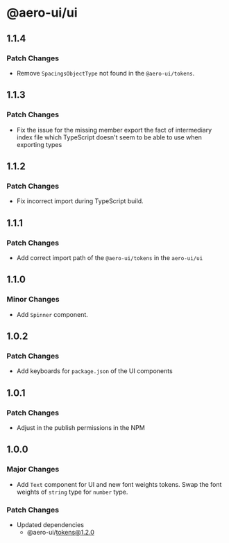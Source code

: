# @aero-ui/ui

## 1.1.4

### Patch Changes

- Remove `SpacingsObjectType` not found in the `@aero-ui/tokens`.

## 1.1.3

### Patch Changes

- Fix the issue for the missing member export the fact of intermediary index file which TypeScript doesn't seem to be able to use when exporting types

## 1.1.2

### Patch Changes

- Fix incorrect import during TypeScript build.

## 1.1.1

### Patch Changes

- Add correct import path of the `@aero-ui/tokens` in the `aero-ui/ui`

## 1.1.0

### Minor Changes

- Add `Spinner` component.

## 1.0.2

### Patch Changes

- Add keyboards for `package.json` of the UI components

## 1.0.1

### Patch Changes

- Adjust in the publish permissions in the NPM

## 1.0.0

### Major Changes

- Add `Text` component for UI and new font weights tokens. Swap the font weights of `string` type for `number` type.

### Patch Changes

- Updated dependencies
  - @aero-ui/tokens@1.2.0
